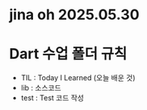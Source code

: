 # jina oh 2025.05.30

# Dart 수업 폴더 규칙

- TIL : Today I Learned (오늘 배운 것)
- lib : 소스코드
- test : Test 코드 작성